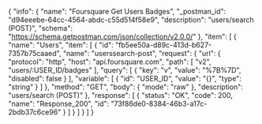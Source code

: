 {
  "info": {
    "name": "Foursquare Get Users Badges",
    "_postman_id": "d94eeebe-64cc-4564-abdc-c55d514f58e9",
    "description": "users/search (POST)",
    "schema": "https://schema.getpostman.com/json/collection/v2.0.0/"
  },
  "item": [
    {
      "name": "Users",
      "item": [
        {
          "id": "fb5ee50a-d89c-413d-b627-7357b75caaed",
          "name": "userssearch-post",
          "request": {
            "url": {
              "protocol": "http",
              "host": "api.foursquare.com",
              "path": [
                "v2",
                "users/:USER_ID/badges"
              ],
              "query": [
                {
                  "key": "v",
                  "value": "%7B%7D",
                  "disabled": false
                }
              ],
              "variable": [
                {
                  "id": "USER_ID",
                  "value": "{}",
                  "type": "string"
                }
              ]
            },
            "method": "GET",
            "body": {
              "mode": "raw"
            },
            "description": "users/search (POST)"
          },
          "response": [
            {
              "status": "OK",
              "code": 200,
              "name": "Response_200",
              "id": "73f86de0-8384-46b3-a17c-2bdb37c6ce96"
            }
          ]
        }
      ]
    }
  ]
}